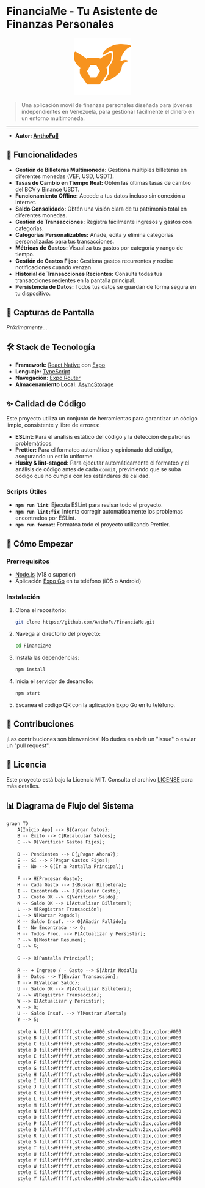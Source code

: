 # FinanciaMe - Tu Asistente de Finanzas Personales

<p align="center">
    <img src="./assets/images/AnthoFu-Icon.png" alt="Logo AnthoFu" width="150" height="150" />
</p>

> Una aplicación móvil de finanzas personales diseñada para jóvenes independientes en Venezuela, para gestionar fácilmente el dinero en un entorno multimoneda.

---

- **Autor: [AnthoFu🦊](https://github.com/AnthoFu)**

## 🚀 Funcionalidades

- **Gestión de Billeteras Multimoneda:** Gestiona múltiples billeteras en diferentes monedas (VEF, USD, USDT).
- **Tasas de Cambio en Tiempo Real:** Obtén las últimas tasas de cambio del BCV y Binance USDT.
- **Funcionamiento Offline:** Accede a tus datos incluso sin conexión a internet.
- **Saldo Consolidado:** Obtén una visión clara de tu patrimonio total en diferentes monedas.
- **Gestión de Transacciones:** Registra fácilmente ingresos y gastos con categorías.
- **Categorías Personalizables:** Añade, edita y elimina categorías personalizadas para tus transacciones.
- **Métricas de Gastos:** Visualiza tus gastos por categoría y rango de tiempo.
- **Gestión de Gastos Fijos:** Gestiona gastos recurrentes y recibe notificaciones cuando venzan.
- **Historial de Transacciones Recientes:** Consulta todas tus transacciones recientes en la pantalla principal.
- **Persistencia de Datos:** Todos tus datos se guardan de forma segura en tu dispositivo.

## 📸 Capturas de Pantalla

_Próximamente..._

## 🛠️ Stack de Tecnología

- **Framework:** [React Native](https://reactnative.dev/) con [Expo](https://expo.dev/)
- **Lenguaje:** [TypeScript](https://www.typescriptlang.org/)
- **Navegación:** [Expo Router](https://docs.expo.dev/router/introduction/)
- **Almacenamiento Local:** [AsyncStorage](https://react-native-async-storage.github.io/async-storage/)

## ✨ Calidad de Código

Este proyecto utiliza un conjunto de herramientas para garantizar un código limpio, consistente y libre de errores:

- **ESLint:** Para el análisis estático del código y la detección de patrones problemáticos.
- **Prettier:** Para el formateo automático y opinionado del código, asegurando un estilo uniforme.
- **Husky & lint-staged:** Para ejecutar automáticamente el formateo y el análisis de código antes de cada `commit`, previniendo que se suba código que no cumpla con los estándares de calidad.

### Scripts Útiles

- **`npm run lint`**: Ejecuta ESLint para revisar todo el proyecto.
- **`npm run lint:fix`**: Intenta corregir automáticamente los problemas encontrados por ESLint.
- **`npm run format`**: Formatea todo el proyecto utilizando Prettier.

## 🏁 Cómo Empezar

### Prerrequisitos

- [Node.js](https://nodejs.org/en/) (v18 o superior)
- Aplicación [Expo Go](https://expo.dev/go) en tu teléfono (iOS o Android)

### Instalación

1.  Clona el repositorio:
    ```bash
    git clone https://github.com/AnthoFu/FinanciaMe.git
    ```
2.  Navega al directorio del proyecto:
    ```bash
    cd FinanciaMe
    ```
3.  Instala las dependencias:
    ```bash
    npm install
    ```
4.  Inicia el servidor de desarrollo:
    ```bash
    npm start
    ```
5.  Escanea el código QR con la aplicación Expo Go en tu teléfono.

## 🤝 Contribuciones

¡Las contribuciones son bienvenidas! No dudes en abrir un "issue" o enviar un "pull request".

## 📄 Licencia

Este proyecto está bajo la Licencia MIT. Consulta el archivo [LICENSE](LICENSE) para más detalles.

## 📊 Diagrama de Flujo del Sistema

```mermaid
graph TD
    A[Inicio App] --> B{Cargar Datos};
    B -- Éxito --> C[Recalcular Saldos];
    C --> D[Verificar Gastos Fijos];

    D -- Pendientes --> E{¿Pagar Ahora?};
    E -- Sí --> F[Pagar Gastos Fijos];
    E -- No --> G[Ir a Pantalla Principal];

    F --> H{Procesar Gasto};
    H -- Cada Gasto --> I{Buscar Billetera};
    I -- Encontrada --> J{Calcular Costo};
    J -- Costo OK --> K{Verificar Saldo};
    K -- Saldo OK --> L[Actualizar Billetera];
    L --> M[Registrar Transacción];
    L --> N[Marcar Pagado];
    K -- Saldo Insuf. --> O[Añadir Fallido];
    I -- No Encontrada --> O;
    H -- Todos Proc. --> P[Actualizar y Persistir];
    P --> Q[Mostrar Resumen];
    Q --> G;

    G --> R[Pantalla Principal];

    R -- + Ingreso / - Gasto --> S[Abrir Modal];
    S -- Datos --> T[Enviar Transacción];
    T --> U{Validar Saldo};
    U -- Saldo OK --> V[Actualizar Billetera];
    V --> W[Registrar Transacción];
    W --> X[Actualizar y Persistir];
    X --> R;
    U -- Saldo Insuf. --> Y[Mostrar Alerta];
    Y --> S;

    style A fill:#ffffff,stroke:#000,stroke-width:2px,color:#000
    style B fill:#ffffff,stroke:#000,stroke-width:2px,color:#000
    style C fill:#ffffff,stroke:#000,stroke-width:2px,color:#000
    style D fill:#ffffff,stroke:#000,stroke-width:2px,color:#000
    style E fill:#ffffff,stroke:#000,stroke-width:2px,color:#000
    style F fill:#ffffff,stroke:#000,stroke-width:2px,color:#000
    style G fill:#ffffff,stroke:#000,stroke-width:2px,color:#000
    style H fill:#ffffff,stroke:#000,stroke-width:2px,color:#000
    style I fill:#ffffff,stroke:#000,stroke-width:2px,color:#000
    style J fill:#ffffff,stroke:#000,stroke-width:2px,color:#000
    style K fill:#ffffff,stroke:#000,stroke-width:2px,color:#000
    style L fill:#ffffff,stroke:#000,stroke-width:2px,color:#000
    style M fill:#ffffff,stroke:#000,stroke-width:2px,color:#000
    style N fill:#ffffff,stroke:#000,stroke-width:2px,color:#000
    style O fill:#ffffff,stroke:#000,stroke-width:2px,color:#000
    style P fill:#ffffff,stroke:#000,stroke-width:2px,color:#000
    style Q fill:#ffffff,stroke:#000,stroke-width:2px,color:#000
    style R fill:#ffffff,stroke:#000,stroke-width:2px,color:#000
    style S fill:#ffffff,stroke:#000,stroke-width:2px,color:#000
    style T fill:#ffffff,stroke:#000,stroke-width:2px,color:#000
    style U fill:#ffffff,stroke:#000,stroke-width:2px,color:#000
    style V fill:#ffffff,stroke:#000,stroke-width:2px,color:#000
    style W fill:#ffffff,stroke:#000,stroke-width:2px,color:#000
    style X fill:#ffffff,stroke:#000,stroke-width:2px,color:#000
    style Y fill:#ffffff,stroke:#000,stroke-width:2px,color:#000
```

